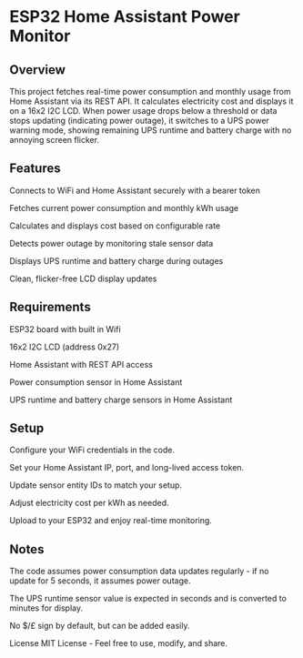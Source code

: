 # **ESP32 Home Assistant Power Monitor**


## **Overview**


This project fetches real-time power consumption and monthly usage from Home Assistant via its REST API. It calculates electricity cost and displays it on a 16x2 I2C LCD. When power usage drops below a threshold or data stops updating (indicating power outage), it switches to a UPS power warning mode, showing remaining UPS runtime and battery charge with no annoying screen flicker.

## **Features**


Connects to WiFi and Home Assistant securely with a bearer token

Fetches current power consumption and monthly kWh usage

Calculates and displays cost based on configurable rate

Detects power outage by monitoring stale sensor data

Displays UPS runtime and battery charge during outages

Clean, flicker-free LCD display updates

## **Requirements**


ESP32 board with built in Wifi

16x2 I2C LCD (address 0x27)

Home Assistant with REST API access

Power consumption sensor in Home Assistant

UPS runtime and battery charge sensors in Home Assistant

## **Setup**


Configure your WiFi credentials in the code.

Set your Home Assistant IP, port, and long-lived access token.

Update sensor entity IDs to match your setup.

Adjust electricity cost per kWh as needed.

Upload to your ESP32 and enjoy real-time monitoring.

## **Notes**


The code assumes power consumption data updates regularly - if no update for 5 seconds, it assumes power outage.

The UPS runtime sensor value is expected in seconds and is converted to minutes for display.

No $/£ sign by default, but can be added easily.

License
MIT License - Feel free to use, modify, and share.

